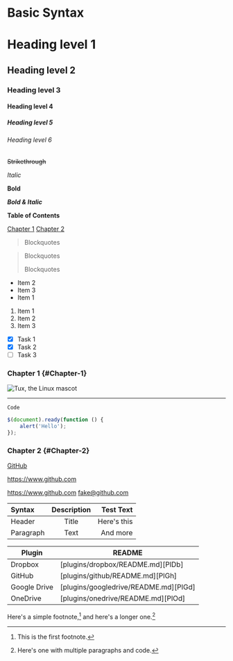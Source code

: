 # Basic Syntax

# Heading level 1

## Heading level 2

### Heading level 3

#### Heading level 4

##### Heading level 5

###### Heading level 6

~~Strikethrough~~

*Italic*

**Bold**

***Bold & Italic***

**Table of Contents**

[Chapter 1](#Chapter-1)
[Chapter 2](#Chapter-2)

> Blockquotes

> Blockquotes
> 
> Blockquotes

* Item 2
* Item 3
* Item 1

1. Item 1
2. Item 2
3. Item 3

- [x] Task 1
- [x] Task 2
- [ ] Task 3

### Chapter 1 {#Chapter-1}

![Tux, the Linux mascot](https://d33wubrfki0l68.cloudfront.net/e7ed9fe4bafe46e275c807d63591f85f9ab246ba/e2d28/assets/images/tux.png)

---

`Code`

```javascript
$(document).ready(function () {
    alert('Hello');
});
```

### Chapter 2 {#Chapter-2}

[GitHub](https://www.github.com)

https://www.github.com

<https://www.github.com>
<fake@github.com>

| Syntax      | Description | Test Text     |
| :---        |    :----:   |          ---: |
| Header      | Title       | Here's this   |
| Paragraph   | Text        | And more      |

| Plugin | README |
| ------ | ------ |
| Dropbox | [plugins/dropbox/README.md][PlDb] |
| GitHub | [plugins/github/README.md][PlGh] |
| Google Drive | [plugins/googledrive/README.md][PlGd] |
| OneDrive | [plugins/onedrive/README.md][PlOd] |


Here's a simple footnote,[^1] and here's a longer one.[^bignote]

[^1]: This is the first footnote.

[^bignote]: Here's one with multiple paragraphs and code.
